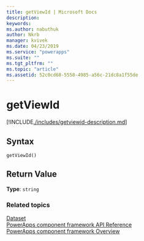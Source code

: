 ```yaml
---
title: getViewId | Microsoft Docs
description: 
keywords:
ms.author: nabuthuk
author: Nkrb
manager: kvivek
ms.date: 04/23/2019
ms.service: "powerapps"
ms.suite: ""
ms.tgt_pltfrm: ""
ms.topic: "article"
ms.assetid: 52c0cd68-5558-4985-a56c-21dc8a1f55de
---
```


# getViewId

[!INCLUDE[./includes/getviewid-description.md](./includes/getviewid-description.md)]

## Syntax

`getViewId()`

## Return Value

**Type**: `string`


### Related topics

[Dataset](../dataset.md)<br/>
[PowerApps component framework API Reference](../../reference/index.md)<br/>
[PowerApps component framework Overview](../../overview.md)